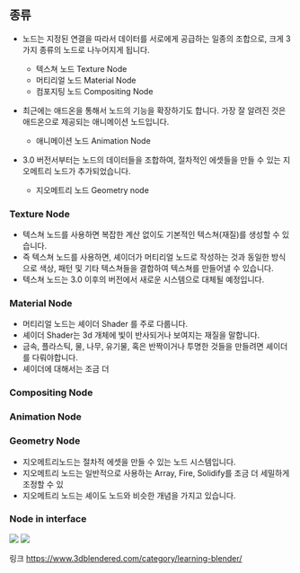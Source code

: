 
## 종류 
- 노드는  지정된 연결을 따라서 데이터를 서로에게 공급하는 일종의 조합으로, 크게 3가지 종류의 노드로 나누어지게 됩니다. 
	- 텍스쳐 노드 Texture Node 
	- 머티리얼 노드 Material Node
	-  컴포지팅 노드 Compositing Node 

- 최근에는 애드온을 통해서 노드의 기능을 확장하기도 합니다. 가장 잘 알려진 것은 애드온으로 제공되는 애니메이션 노드입니다. 
	- 애니메이션 노드 Animation Node 
- 3.0 버전서부터는 노드의 데이터들을 조합하여, 절차적인 에셋들을 만들 수 있는 지오메트리 노드가 추가되었습니다. 
	- 지오메트리 노드 Geometry node 

### Texture Node 
- 텍스쳐 노드를 사용하면 복잡한 계산 없이도 기본적인 텍스쳐(재질)를 생성할 수 있습니다. 
- 즉 텍스쳐 노드를 사용하면, 셰이더가 머티리얼 노드로 작성하는 것과 동일한 방식으로 색상, 패턴 및 기타 텍스쳐들을 결합하여 텍스쳐를 만들어낼 수 있습니다. 
- 텍스쳐 노드는 3.0 이후의 버전에서 새로운 시스템으로 대체될 예정입니다. 

### Material Node
- 머티리얼 노드는 셰이더 Shader 를 주로 다룹니다. 
- 셰이더 Shader는 3d 개체에 빛이 반사되거나 보여지는 재질을 말합니다. 
- 금속, 플라스틱, 물, 나무, 유기물, 혹은 반짝이거나 투명한 것들을 만들려면 셰이더를 다뤄야합니다. 
- 셰이더에 대해서는 조금 더 
### Compositing Node 
### Animation Node 
### Geometry Node 
- 지오메트리노드는 절차적 에셋을 만들 수 있는 노드 시스템입니다. 
- 지오메트리 노드는 일반적으로 사용하는 Array, Fire, Solidify를 조금 더 세밀하게 조정할 수 있
- 지오메트리 노드는 셰이도 노드와 비슷한 개념을 가지고 있습니다. 


### Node in interface 
<image src="https://cdn.shortpixel.ai/spai/w_3200+q_lossy+ret_img+to_webp/https://artisticrender.com/wp-content/uploads/2019/12/blender_shader_workspace-scaled.jpg" with="400" hight="200">

<image src="https://cdn.shortpixel.ai/spai/w_1926+q_lossy+ret_img+to_webp/https://artisticrender.com/wp-content/uploads/2019/12/blender_node_editor_and_properties_panel.png" with="400" hight="200">

링크 
https://www.3dblendered.com/category/learning-blender/ 